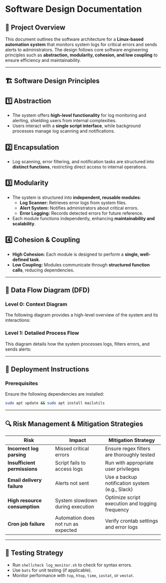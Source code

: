 # Software Design Documentation  

## 📌 Project Overview  
This document outlines the software architecture for a **Linux-based automation system** that monitors system logs for critical errors and sends alerts to administrators. The design follows core software engineering principles such as **abstraction, modularity, cohesion, and low coupling** to ensure efficiency and maintainability.  

---

## 🏗️ Software Design Principles  

## 1️⃣ Abstraction  
- The system offers **high-level functionality** for log monitoring and alerting, shielding users from internal complexities.  
- Users interact with a **single script interface**, while background processes manage log scanning and notifications.  

## 2️⃣ Encapsulation  
- Log scanning, error filtering, and notification tasks are structured into **distinct functions**, restricting direct access to internal operations.  

## 3️⃣ Modularity  
- The system is structured into **independent, reusable modules**:  
  - **Log Scanner:** Retrieves error logs from system files.  
  - **Alert System:** Notifies administrators about critical errors.  
  - **Error Logging:** Records detected errors for future reference.  
- Each module functions independently, enhancing **maintainability and scalability**.  

## 4️⃣ Cohesion & Coupling  
- **High Cohesion:** Each module is designed to perform a **single, well-defined task**.  
- **Low Coupling:** Modules communicate through **structured function calls**, reducing dependencies.  

---

## 🔄 Data Flow Diagram (DFD)  

### **Level 0: Context Diagram**  
The following diagram provides a high-level overview of the system and its interactions:  

### **Level 1: Detailed Process Flow**  
This diagram details how the system processes logs, filters errors, and sends alerts:  

---

## 🚀 Deployment Instructions  

### **Prerequisites**  
Ensure the following dependencies are installed:  
```sh
sudo apt update && sudo apt install mailutils
```

---

## 🔍 Risk Management & Mitigation Strategies  

| **Risk**                   | **Impact**                                      | **Mitigation Strategy**                           |
|----------------------------|------------------------------------------------|--------------------------------------------------|
| **Incorrect log parsing**  | Missed critical errors                         | Ensure regex filters are thoroughly tested      |
| **Insufficient permissions** | Script fails to access logs                    | Run with appropriate user privileges            |
| **Email delivery failure** | Alerts not sent                                | Use a backup notification system (e.g., Slack) |
| **High resource consumption** | System slowdown during execution               | Optimize script execution and logging frequency |
| **Cron job failure**       | Automation does not run as expected            | Verify crontab settings and error logs         |

---

## 📌 Testing Strategy  

- Run `shellcheck log_monitor.sh` to check for syntax errors.  
- Use `bats` for unit testing (if applicable).  
- Monitor performance with `top`, `htop`, `time`, `iostat`, or `vmstat`.  
         
